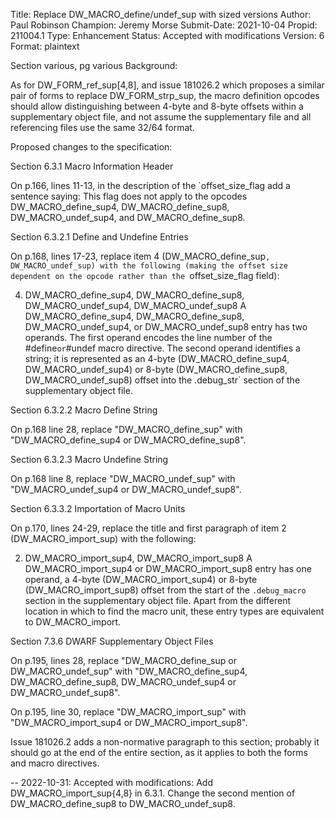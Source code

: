 Title:       Replace DW_MACRO_define/undef_sup with sized versions
Author:      Paul Robinson
Champion:    Jeremy Morse
Submit-Date: 2021-10-04
Propid:      211004.1
Type:        Enhancement
Status:      Accepted with modifications
Version:     6
Format:      plaintext

Section various, pg various
Background:

As for DW_FORM_ref_sup[4,8], and issue 181026.2 which proposes a similar
pair of forms to replace DW_FORM_strp_sup, the macro definition opcodes
should allow distinguishing between 4-byte and 8-byte offsets within a
supplementary object file, and not assume the supplementary file and all
referencing files use the same 32/64 format.

Proposed changes to the specification:

Section 6.3.1 Macro Information Header

On p.166, lines 11-13, in the description of the `offset_size_flag 
add a sentence saying:
  This flag does not apply to the opcodes DW_MACRO_define_sup4,
  DW_MACRO_define_sup8, DW_MACRO_undef_sup4, and DW_MACRO_define_sup8.


Section 6.3.2.1 Define and Undefine Entries

On p.168, lines 17-23, replace item 4 (DW_MACRO_define_sup`, DW_MACRO_undef_sup)
with the following (making the offset size dependent on the opcode
rather than the `offset_size_flag field):

4. DW_MACRO_define_sup4, DW_MACRO_define_sup8, DW_MACRO_undef_sup4,
   DW_MACRO_undef_sup8
    A DW_MACRO_define_sup4, DW_MACRO_define_sup8, DW_MACRO_undef_sup4,
    or DW_MACRO_undef_sup8 entry has two operands.  The first operand
    encodes the line number of the #define` or `#undef macro directive.
    The second operand identifies a string; it is represented as an 
    4-byte (DW_MACRO_define_sup4, DW_MACRO_undef_sup4) or 8-byte
    (DW_MACRO_define_sup8, DW_MACRO_undef_sup8) offset into the 
    .debug_str` section of the supplementary object file.


Section 6.3.2.2 Macro Define String

On p.168 line 28, replace "DW_MACRO_define_sup" with "DW_MACRO_define_sup4
or DW_MACRO_define_sup8".


Section 6.3.2.3 Macro Undefine String

On p.168 line 8, replace "DW_MACRO_undef_sup" with "DW_MACRO_undef_sup4
or DW_MACRO_undef_sup8".


Section 6.3.3.2 Importation of Macro Units

On p.170, lines 24-29, replace the title and first paragraph of item 2
(DW_MACRO_import_sup) with the following:

2. DW_MACRO_import_sup4, DW_MACRO_import_sup8
    A DW_MACRO_import_sup4 or DW_MACRO_import_sup8 entry has one operand,
    a 4-byte (DW_MACRO_import_sup4) or 8-byte (DW_MACRO_import_sup8) offset
    from the start of the `.debug_macro` section in the supplementary object
    file.  Apart from the different location in which to find the macro 
    unit, these entry types are equivalent to DW_MACRO_import.


Section 7.3.6 DWARF Supplementary Object Files

On p.195, lines 28, replace "DW_MACRO_define_sup or DW_MACRO_undef_sup"
with "DW_MACRO_define_sup4, DW_MACRO_define_sup8, DW_MACRO_undef_sup4
or DW_MACRO_undef_sup8".

On p.195, line 30, replace "DW_MACRO_import_sup" with "DW_MACRO_import_sup4
or DW_MACRO_import_sup8".

Issue 181026.2 adds a non-normative paragraph to this section; probably it
should go at the end of the entire section, as it applies to both the forms
and macro directives.

--
2022-10-31:  Accepted with modifications:
   Add DW_MACRO_import_sup{4,8} in 6.3.1.
   Change the second mention of DW_MACRO_define_sup8 to DW_MACRO_undef_sup8.
